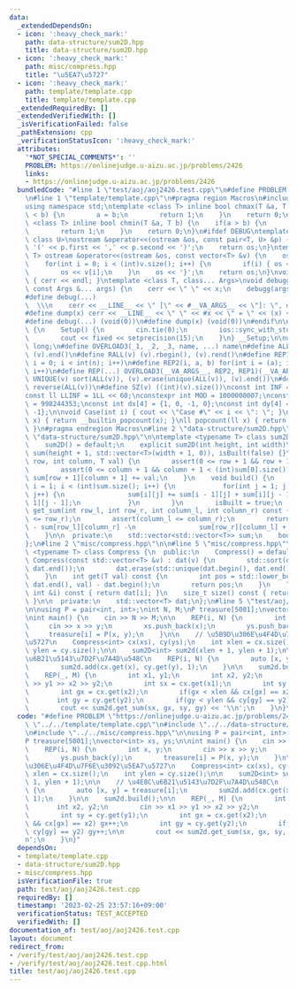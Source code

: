 ```yaml
---
data:
  _extendedDependsOn:
  - icon: ':heavy_check_mark:'
    path: data-structure/sum2D.hpp
    title: data-structure/sum2D.hpp
  - icon: ':heavy_check_mark:'
    path: misc/compress.hpp
    title: "\u5EA7\u5727"
  - icon: ':heavy_check_mark:'
    path: template/template.cpp
    title: template/template.cpp
  _extendedRequiredBy: []
  _extendedVerifiedWith: []
  _isVerificationFailed: false
  _pathExtension: cpp
  _verificationStatusIcon: ':heavy_check_mark:'
  attributes:
    '*NOT_SPECIAL_COMMENTS*': ''
    PROBLEM: https://onlinejudge.u-aizu.ac.jp/problems/2426
    links:
    - https://onlinejudge.u-aizu.ac.jp/problems/2426
  bundledCode: "#line 1 \"test/aoj/aoj2426.test.cpp\"\n#define PROBLEM \"https://onlinejudge.u-aizu.ac.jp/problems/2426\"\
    \n#line 1 \"template/template.cpp\"\n#pragma region Macros\n#include <bits/stdc++.h>\n\
    using namespace std;\ntemplate <class T> inline bool chmax(T &a, T b) {\n    if(a\
    \ < b) {\n        a = b;\n        return 1;\n    }\n    return 0;\n}\ntemplate\
    \ <class T> inline bool chmin(T &a, T b) {\n    if(a > b) {\n        a = b;\n\
    \        return 1;\n    }\n    return 0;\n}\n#ifdef DEBUG\ntemplate <class T,\
    \ class U>\nostream &operator<<(ostream &os, const pair<T, U> &p) {\n    os <<\
    \ '(' << p.first << ',' << p.second << ')';\n    return os;\n}\ntemplate <class\
    \ T> ostream &operator<<(ostream &os, const vector<T> &v) {\n    os << '{';\n\
    \    for(int i = 0; i < (int)v.size(); i++) {\n        if(i) { os << ','; }\n\
    \        os << v[i];\n    }\n    os << '}';\n    return os;\n}\nvoid debugg()\
    \ { cerr << endl; }\ntemplate <class T, class... Args>\nvoid debugg(const T &x,\
    \ const Args &... args) {\n    cerr << \" \" << x;\n    debugg(args...);\n}\n\
    #define debug(...)                                                           \
    \  \\\n    cerr << __LINE__ << \" [\" << #__VA_ARGS__ << \"]: \", debugg(__VA_ARGS__)\n\
    #define dump(x) cerr << __LINE__ << \" \" << #x << \" = \" << (x) << endl\n#else\n\
    #define debug(...) (void(0))\n#define dump(x) (void(0))\n#endif\n\nstruct Setup\
    \ {\n    Setup() {\n        cin.tie(0);\n        ios::sync_with_stdio(false);\n\
    \        cout << fixed << setprecision(15);\n    }\n} __Setup;\n\nusing ll = long\
    \ long;\n#define OVERLOAD3(_1, _2, _3, name, ...) name\n#define ALL(v) (v).begin(),\
    \ (v).end()\n#define RALL(v) (v).rbegin(), (v).rend()\n#define REP1(i, n) for(int\
    \ i = 0; i < int(n); i++)\n#define REP2(i, a, b) for(int i = (a); i < int(b);\
    \ i++)\n#define REP(...) OVERLOAD3(__VA_ARGS__, REP2, REP1)(__VA_ARGS__)\n#define\
    \ UNIQUE(v) sort(ALL(v)), (v).erase(unique(ALL(v)), (v).end())\n#define REVERSE(v)\
    \ reverse(ALL(v))\n#define SZ(v) ((int)(v).size())\nconst int INF = 1 << 30;\n\
    const ll LLINF = 1LL << 60;\nconstexpr int MOD = 1000000007;\nconstexpr int MOD2\
    \ = 998244353;\nconst int dx[4] = {1, 0, -1, 0};\nconst int dy[4] = {0, 1, 0,\
    \ -1};\n\nvoid Case(int i) { cout << \"Case #\" << i << \": \"; }\nint popcount(int\
    \ x) { return __builtin_popcount(x); }\nll popcount(ll x) { return __builtin_popcountll(x);\
    \ }\n#pragma endregion Macros\n#line 2 \"data-structure/sum2D.hpp\"\n\n#line 5\
    \ \"data-structure/sum2D.hpp\"\n\ntemplate <typename T> class sum2D {\n  public:\n\
    \    sum2D() = default;\n    explicit sum2D(int height, int width)\n        :\
    \ sum(height + 1, std::vector<T>(width + 1, 0)), isBuilt(false) {}\n    void add(int\
    \ row, int column, T val) {\n        assert(0 <= row + 1 && row + 1 < (int)sum.size());\n\
    \        assert(0 <= column + 1 && column + 1 < (int)sum[0].size());\n       \
    \ sum[row + 1][column + 1] += val;\n    }\n    void build() {\n        for(int\
    \ i = 1; i < (int)sum.size(); i++) {\n            for(int j = 1; j < (int)sum[0].size();\
    \ j++) {\n                sum[i][j] += sum[i - 1][j] + sum[i][j - 1] - sum[i -\
    \ 1][j - 1];\n            }\n        }\n        isBuilt = true;\n    }\n    T\
    \ get_sum(int row_l, int row_r, int column_l, int column_r) const {\n        assert(row_l\
    \ <= row_r);\n        assert(column_l <= column_r);\n        return (sum[row_r][column_r]\
    \ - sum[row_l][column_r] -\n                sum[row_r][column_l] + sum[row_l][column_l]);\n\
    \    }\n\n  private:\n    std::vector<std::vector<T>> sum;\n    bool isBuilt;\n\
    };\n#line 2 \"misc/compress.hpp\"\n\n#line 5 \"misc/compress.hpp\"\n\ntemplate\
    \ <typename T> class Compress {\n  public:\n    Compress() = default;\n    explicit\
    \ Compress(const std::vector<T> &v) : dat(v) {\n        std::sort(dat.begin(),\
    \ dat.end());\n        dat.erase(std::unique(dat.begin(), dat.end()), dat.end());\n\
    \    }\n    int get(T val) const {\n        int pos = std::lower_bound(dat.begin(),\
    \ dat.end(), val) - dat.begin();\n        return pos;\n    }\n    T operator[](const\
    \ int &i) const { return dat[i]; }\n    size_t size() const { return dat.size();\
    \ }\n\n  private:\n    std::vector<T> dat;\n};\n#line 5 \"test/aoj/aoj2426.test.cpp\"\
    \n\nusing P = pair<int, int>;\nint N, M;\nP treasure[5001];\nvector<int> xs, ys;\n\
    \nint main() {\n    cin >> N >> M;\n\n    REP(i, N) {\n        int x, y;\n   \
    \     cin >> x >> y;\n        xs.push_back(x);\n        ys.push_back(y);\n   \
    \     treasure[i] = P(x, y);\n    }\n\n    // \u5B9D\u306E\u4F4D\u7F6E\u3092\u5EA7\
    \u5727\n    Compress<int> cx(xs), cy(ys);\n    int xlen = cx.size();\n    int\
    \ ylen = cy.size();\n\n    sum2D<int> sum2d(xlen + 1, ylen + 1);\n\n    // \u4E8C\
    \u6B21\u5143\u7D2F\u7A4D\u548C\n    REP(i, N) {\n        auto [x, y] = treasure[i];\n\
    \        sum2d.add(cx.get(x), cy.get(y), 1);\n    }\n\n    sum2d.build();\n\n\
    \    REP(_, M) {\n        int x1, y1;\n        int x2, y2;\n        cin >> x1\
    \ >> y1 >> x2 >> y2;\n        int sx = cx.get(x1);\n        int sy = cy.get(y1);\n\
    \        int gx = cx.get(x2);\n        if(gx < xlen && cx[gx] == x2) gx++;\n \
    \       int gy = cy.get(y2);\n        if(gy < ylen && cy[gy] == y2) gy++;\n\n\
    \        cout << sum2d.get_sum(sx, gx, sy, gy) << '\\n';\n    }\n}\n"
  code: "#define PROBLEM \"https://onlinejudge.u-aizu.ac.jp/problems/2426\"\n#include\
    \ \"../../template/template.cpp\"\n#include \"../../data-structure/sum2D.hpp\"\
    \n#include \"../../misc/compress.hpp\"\n\nusing P = pair<int, int>;\nint N, M;\n\
    P treasure[5001];\nvector<int> xs, ys;\n\nint main() {\n    cin >> N >> M;\n\n\
    \    REP(i, N) {\n        int x, y;\n        cin >> x >> y;\n        xs.push_back(x);\n\
    \        ys.push_back(y);\n        treasure[i] = P(x, y);\n    }\n\n    // \u5B9D\
    \u306E\u4F4D\u7F6E\u3092\u5EA7\u5727\n    Compress<int> cx(xs), cy(ys);\n    int\
    \ xlen = cx.size();\n    int ylen = cy.size();\n\n    sum2D<int> sum2d(xlen +\
    \ 1, ylen + 1);\n\n    // \u4E8C\u6B21\u5143\u7D2F\u7A4D\u548C\n    REP(i, N)\
    \ {\n        auto [x, y] = treasure[i];\n        sum2d.add(cx.get(x), cy.get(y),\
    \ 1);\n    }\n\n    sum2d.build();\n\n    REP(_, M) {\n        int x1, y1;\n \
    \       int x2, y2;\n        cin >> x1 >> y1 >> x2 >> y2;\n        int sx = cx.get(x1);\n\
    \        int sy = cy.get(y1);\n        int gx = cx.get(x2);\n        if(gx < xlen\
    \ && cx[gx] == x2) gx++;\n        int gy = cy.get(y2);\n        if(gy < ylen &&\
    \ cy[gy] == y2) gy++;\n\n        cout << sum2d.get_sum(sx, gx, sy, gy) << '\\\
    n';\n    }\n}"
  dependsOn:
  - template/template.cpp
  - data-structure/sum2D.hpp
  - misc/compress.hpp
  isVerificationFile: true
  path: test/aoj/aoj2426.test.cpp
  requiredBy: []
  timestamp: '2023-02-25 23:57:16+09:00'
  verificationStatus: TEST_ACCEPTED
  verifiedWith: []
documentation_of: test/aoj/aoj2426.test.cpp
layout: document
redirect_from:
- /verify/test/aoj/aoj2426.test.cpp
- /verify/test/aoj/aoj2426.test.cpp.html
title: test/aoj/aoj2426.test.cpp
---
```

